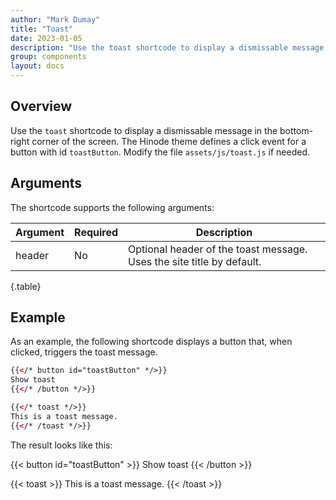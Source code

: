 ```yaml
---
author: "Mark Dumay"
title: "Toast"
date: 2023-01-05
description: "Use the toast shortcode to display a dismissable message in the bottom-right corner of the screen."
group: components
layout: docs
---
```


## Overview

Use the `toast` shortcode to display a dismissable message in the bottom-right corner of the screen. The Hinode theme defines a click event for a button with id `toastButton`. Modify the file `assets/js/toast.js` if needed.

## Arguments

The shortcode supports the following arguments:

| Argument    | Required | Description |
|-------------|----------|-------------|
| header      | No  | Optional header of the toast message. Uses the site title by default. |
{.table}

## Example

As an example, the following shortcode displays a button that, when clicked, triggers the toast message.

```html
{{</* button id="toastButton" */>}}
Show toast
{{</* /button */>}}

{{</* toast */>}}
This is a toast message.
{{</* /toast */>}}
```

The result looks like this:

{{< button id="toastButton" >}}
Show toast
{{< /button >}}

{{< toast >}}
This is a toast message.
{{< /toast >}}